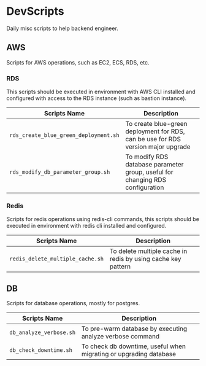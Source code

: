 # DevScripts

Daily misc scripts to help backend engineer.

## AWS

Scripts for AWS operations, such as EC2, ECS, RDS, etc.

### RDS

This scripts should be executed in environment with AWS CLI installed and configured with access to the RDS instance (such as bastion instance).

| Scripts Name                          | Description                                                                       |
|---------------------------------------|-----------------------------------------------------------------------------------|
| `rds_create_blue_green_deployment.sh` | To create blue-green deployment for RDS, can be use for RDS version major upgrade |
| `rds_modify_db_parameter_group.sh`    | To modify RDS database parameter group, useful for changing RDS configuration     |

### Redis

Scripts for redis operations using redis-cli commands, this scripts should be executed in environment with redis cli installed and configured.

| Scripts Name                     | Description                                                  |
|----------------------------------|--------------------------------------------------------------|
| `redis_delete_multiple_cache.sh` | To delete multiple cache in redis by using cache key pattern |

## DB

Scripts for database operations, mostly for postgres.

| Scripts Name            | Description                                                       |
|-------------------------|-------------------------------------------------------------------|
| `db_analyze_verbose.sh` | To pre-warm database by executing analyze verbose command         |
| `db_check_downtime.sh`  | To check db downtime, useful when migrating or upgrading database |
